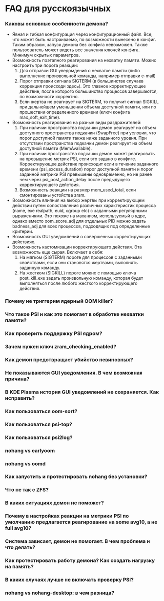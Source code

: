 
# FAQ для русскоязычных

### Каковы основные особенности демона?

- Явная и гибкая конфигурация через конфигурационный файл. Все, что может быть настраиваемо, по возможности вынесено в конфиг. Таким образом, запуск демона без конфига невозможен. Также пользоователь может видеть все значения ключей конфига. Минимум скрытых параметров.
- Возможность поэтапного реагирования на нехватку памяти. Можно настроить три порога реакции:
    1. Для отправки GUI уведомдений о нехватке памяти (либо выполнение произвольной команды, например отправки e-mail)
    2. Порог отправки сигнала SIGTERM (в большинстве случаев коррекция происходи здесь). Это главное корректирующее действие, после которого большинство процессов завершаются, по возможности корректно.
    3. Если жертва не реагирует на SIGTERM, то получит сигнал SIGKILL при дальнейшем уменьшении объема доступной памяти, или по прошествии определенного времени (ключ конфига max_soft_exit_time).
- Возможность реагирования на разные виды раздражителей:
    1. При наличии пространства подкачки демон реагирует на объем доступного пространства подкачки (SwapFree) при условии, что порог доступной памяти также ниже заданного уровня. При отсутствии пространства подкачки демон реагирует на объем доступной памяти (MemAvailable).
    2. При наличии пространства подкачки демон может реагировать на превышение метрик PSI, если это задано в конфиге. Корректирующее действие происходит если в течение заданного времени (psi_excess_duration) порог доступной памяти и порог заданной метрики PSI превышены одновременно, но не ранее чем через psi_post_action_delay после предыдущего корректирующего действия.
    3. Возможность реакции на размер mem_used_total, если смонтированы устойства zram.
- Возможность влияния на выбор жертвы при корректирующем действии путем сопоставления различных характеристик процесса (name, exe realpath, euid, cgroup etc) с заданными регулярными выражениями. Это похоже на маханизм, используемый в ядре, однако вместо oom_score_adj для отдельных PID можно задать badness_adj для всех процессов, подходящих под определенные критерии.
- Возможность GUI уведомлений о совершенных корректирующих действиях.
- Возможность кастомизации корректирующего действия. Эта возможность еще сырая. Включает в себя:
    1. На мягком (SIGTERM) пороге для процессов с заданными свойствами, если они становятся жертвами, выполнять заданную команду.
    2. На жестком (SIGKILL) пороге можно с помощью ключа post_kill_exe задать произвольную команду, которая будет выполняться после любого жесткого корректирующего действия.

### Почему не триггерим ядерный OOM killer?

### Что такое PSI и как это помогает в обработке нехватки памяти?

### Как проверить поддержку PSI ядром?

### Зачем нужен ключ zram_checking_enabled?

### Как демон предотвращает убийство невиновных?

### Не показываются GUI уведомления. В чем возможная причина?

### В KDE Plasma история GUI уведомлений не сохраняется. Как исправить?

### Как пользоваться oom-sort?

### Как пользоваться psi-top?

### Как пользоваться psi2log?

### nohang vs earlyoom

### nohang vs oomd

### Как запустить и протестировать nohang без установки?

### Что не так с ZFS?

### В каких ситуациях демон не поможет?

### Почему в настройках реакции на метрики PSI по умолчанию предлагается реагирование на some avg10, а не full avg10?

### Система зависает, демон не помогает. В чем проблема и что делать?

### Как протестировать работу демона? Как создать нагрузку на память?

### В каких случаях лучше не включать проверку PSI?

### nohang vs nohang-desktop: в чем разница?
















